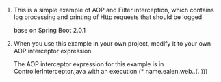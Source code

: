 1. This is a simple example of AOP and Filter interception, which contains log processing and printing of Http requests that should be logged

    base on Spring Boot 2.0.1
  
2. When you use this example in your own project, modify it to your own AOP interceptor expression
    
    The AOP interceptor expression for this example is in ControllerInterceptor.java with an execution (* name.ealen.web.*.*(..)))























